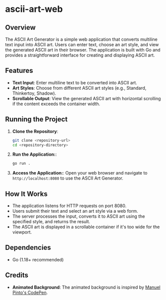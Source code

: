 # ascii-art-web

## Overview

The ASCII Art Generator is a simple web application that converts multiline text input into ASCII art. Users can enter text, choose an art style, and view the generated ASCII art in their browser. The application is built with Go and provides a straightforward interface for creating and displaying ASCII art.

## Features

- **Text Input**: Enter multiline text to be converted into ASCII art.
- **Art Styles**: Choose from different ASCII art styles (e.g., Standard, Thinkertoy, Shadow).
- **Scrollable Output**: View the generated ASCII art with horizontal scrolling if the content exceeds the container width.

## Running the Project

1. **Clone the Repository**:

   ```sh
   git clone <repository-url>
   cd <repository-directory>
   ```

2. **Run the Application:**:

   ```sh
   go run .
   ```

3. **Access the Application:**:
   Open your web browser and navigate to `http://localhost:8080` to use the ASCII Art Generator.

## How It Works

- The application listens for HTTP requests on port 8080.
- Users submit their text and select an art style via a web form.
- The server processes the input, converts it to ASCII art using the specified style, and returns the result.
- The ASCII art is displayed in a scrollable container if it's too wide for the viewport.

## Dependencies

- Go (1.18+ recommended)

## Credits

- **Animated Background**: The animated background is inspired by [Manuel Pinto's CodePen](https://codepen.io/P1N2O/pen/pyBNzX).

